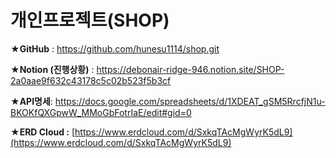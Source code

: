 # 개인프로젝트(SHOP)

★**GitHub** : https://github.com/hunesu1114/shop.git

★**Notion (진행상황)** : https://debonair-ridge-946.notion.site/SHOP-2a0aae9f632c43178c5c02b523f5b3cf

★**API명세**: https://docs.google.com/spreadsheets/d/1XDEAT_gSM5RrcfjN1u-BKOKfQXGpwW_MMoGbFotrIaE/edit#gid=0


★**ERD Cloud :** [https://www.erdcloud.com/d/SxkqTAcMgWyrK5dL9](https://www.erdcloud.com/d/SxkqTAcMgWyrK5dL9)

















